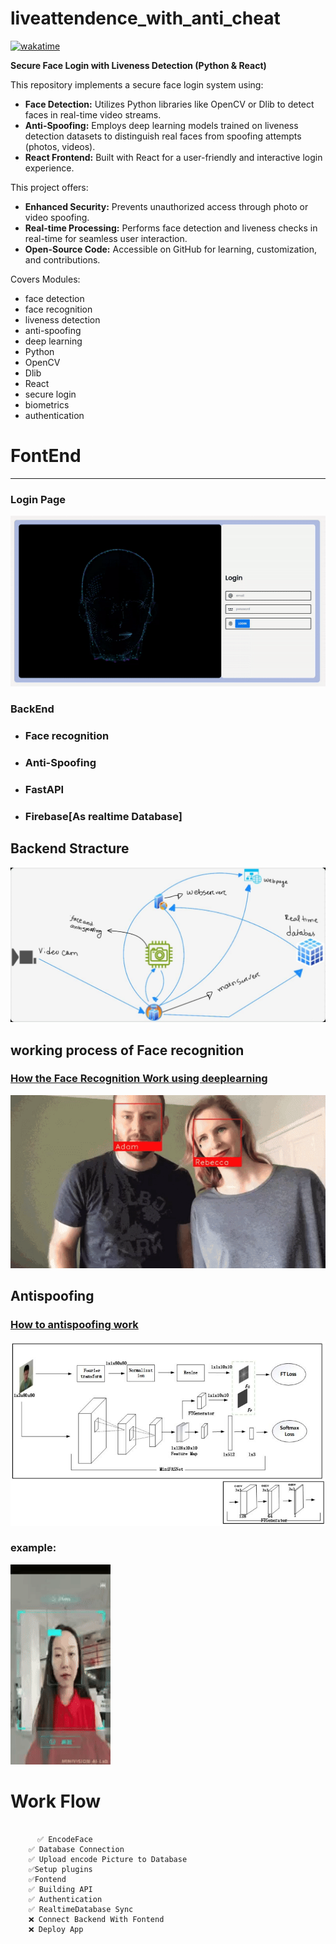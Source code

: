 # liveattendence_with_anti_cheat
[![wakatime](https://wakatime.com/badge/user/d9081c06-f3fd-422d-981c-cd2acc46a3c7/project/fa4105ec-a9a9-4e3e-9e2b-d0d13e165c81.svg)](https://wakatime.com/badge/user/d9081c06-f3fd-422d-981c-cd2acc46a3c7/project/fa4105ec-a9a9-4e3e-9e2b-d0d13e165c81)






**Secure Face Login with Liveness Detection (Python & React)**

This repository implements a secure face login system using:

- **Face Detection:** Utilizes Python libraries like OpenCV or Dlib to detect faces in real-time video streams.
- **Anti-Spoofing:** Employs deep learning models trained on liveness detection datasets to distinguish real faces from spoofing attempts (photos, videos).
- **React Frontend:** Built with React for a user-friendly and interactive login experience.

This project offers:

- **Enhanced Security:** Prevents unauthorized access through photo or video spoofing.
- **Real-time Processing:** Performs face detection and liveness checks in real-time for seamless user interaction.
- **Open-Source Code:** Accessible on GitHub for learning, customization, and contributions.

Covers Modules:

- face detection
- face recognition
- liveness detection
- anti-spoofing
- deep learning
- Python
- OpenCV
- Dlib
- React
- secure login
- biometrics
- authentication

# FontEnd
-----------
### Login Page
![LoginPage](photos/loginpage.gif)





### BackEnd 

-  ### Face recognition 
- ### Anti-Spoofing 
- ### FastAPI
- ### Firebase[As realtime Database]

## Backend Stracture 
![ImageBackend](photos/faceaoo.jpeg)

## working process of Face recognition

### [How the  Face Recognition Work using deeplearning ](https://medium.com/@ageitgey/machine-learning-is-fun-part-4-modern-face-recognition-with-deep-learning-c3cffc121d78)
![faceapp](photos/faceapp.gif)


## Antispoofing 

### [How to antispoofing work ](https://github.com/minivision-ai/Silent-Face-Anti-Spoofing)

![Anti spoofing](photos/85498505-6ff1-4110-b67c-bac030223467.jpeg)

###  example:
![example](photos/-video-to-gif-converter.gif)




#  Work Flow 
```

	  ✅ EncodeFace
    ✅ Database Connection 
    ✅ Upload encode Picture to Database 
    ✅Setup plugins 
    ✅Fontend 
    ✅ Building API 
    ✅ Authentication 
    ✅ RealtimeDatabase Sync 
    ❌ Connect Backend With Fontend
    ❌ Deploy App

```



